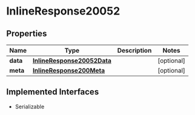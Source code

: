 

# InlineResponse20052


## Properties

Name | Type | Description | Notes
------------ | ------------- | ------------- | -------------
**data** | [**InlineResponse20052Data**](InlineResponse20052Data.md) |  |  [optional]
**meta** | [**InlineResponse200Meta**](InlineResponse200Meta.md) |  |  [optional]


## Implemented Interfaces

* Serializable


